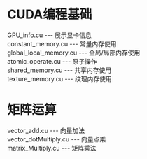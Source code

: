 # CUDA编程基础
GPU_info.cu --- 展示显卡信息\
constant_memory.cu --- 常量内存使用\
global_local_memory.cu --- 全局/局部内存使用\
atomic_operate.cu --- 原子操作\
shared_memory.cu --- 共享内存使用\
texture_memory.cu --- 纹理内存使用
# 矩阵运算
vector_add.cu --- 向量加法 \
vector_dotMultiply.cu --- 向量点乘\
matrix_Multiply.cu --- 矩阵乘法 

